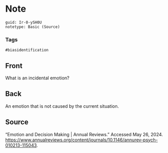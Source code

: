 # Note
```
guid: Ir-0-ySH0U
notetype: Basic (Source)
```

### Tags
```
#biasidentification
```

## Front
What is an incidental emotion?

## Back
An emotion that is not caused by the current situation.

## Source
<div>
<div>“Emotion and Decision Making | Annual Reviews.” Accessed May 26, 2024. <a href="https://www.annualreviews.org/content/journals/10.1146/annurev-psych-010213-115043">https://www.annualreviews.org/content/journals/10.1146/annurev-psych-010213-115043</a>.</div>
</div>
